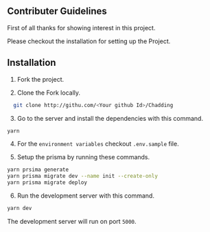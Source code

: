 
## Contributer Guidelines

First of all thanks for showing interest in this project.

Please checkout the installation for setting up the Project.





## Installation

1. Fork the project.

2. Clone the Fork locally.

```bash
  git clone http://githu.com/<Your github Id>/Chadding
```
3. Go to the server and install the dependencies with this command.

```bash
yarn
```
4. For the `environment variables` checkout `.env.sample` file.

5. Setup the prisma by running these commands.

```bash
yarn prsima generate
yarn prisma migrate dev --name init --create-only
yarn prisma migrate deploy
```

6. Run the development server with this command.

```bash
yarn dev
```

The development server will run on port `5000`.

